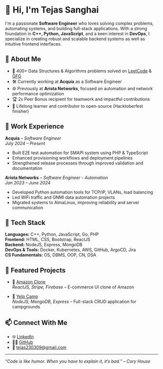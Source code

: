 # 👋 Hi, I'm Tejas Sanghai

I'm a passionate **Software Engineer** who loves solving complex problems, automating systems, and building full-stack applications. With a strong foundation in **C++, Python, JavaScript**, and a keen interest in **DevOps**, I specialize in creating robust and scalable backend systems as well as intuitive frontend interfaces.

## 🚀 About Me

- 🧠 400+ Data Structures & Algorithms problems solved on [LeetCode](https://leetcode.com/u/C_R_U_S_H_E_R/) & [GFG](https://www.geeksforgeeks.org/user/tsanghai2017/)
- 🛠️ Currently working at **Acquia** as a Software Engineer
- ⚙️ Previously at **Arista Networks**, focused on automation and network performance optimization
- 🏆 2x Peer Bonus recipient for teamwork and impactful contributions
- 🌱 Lifelong learner and contributor to open-source (Hacktoberfest finisher)

## 💼 Work Experience

**Acquia** – _Software Engineer_  
*July 2024 – Present*  
- Built E2E test automation for SMAPI system using PHP & TypeScript  
- Enhanced provisioning workflows and deployment pipelines  
- Strengthened release processes through improved validation and documentation  

**Arista Networks** – _Software Engineer - Automation_  
*Jan 2023 – June 2024*  
- Developed Python automation tools for TCP/IP, VLANs, load balancing  
- Led WiFi traffic and GNMI data automation projects  
- Migrated systems to AlmaLinux, improving reliability and server communication

## 🧰 Tech Stack

**Languages:** C++, Python, JavaScript, Go, PHP  
**Frontend:** HTML, CSS, Bootstrap, ReactJS  
**Backend:** NodeJS, Express, MongoDB  
**DevOps & Tools:** Docker, Kubernetes, AWS, GitHub, ArgoCD, Jira  
**CS Fundamentals:** OS, DBMS, OOP, CN, DSA  

## 📌 Featured Projects

- 🔗 [Amazon Clone](https://github.com/tejas23092001/amazon-clone)  
  _ReactJS, Stripe, Firebase_ – E-commerce UI clone of Amazon

- 🔗 [Yelp Camp](https://github.com/tejas23092001/Yelp-Camp)  
  _NodeJS, MongoDB, Express_ – Full-stack CRUD application for campgrounds

## 📫 Connect With Me

- 🌐 [LinkedIn](https://www.linkedin.com/in/tejas-sanghai/)
- 🧑‍💻 [GitHub](https://github.com/tejas23092001)
- 📧 tejas230309@gmail.com

---

_“Code is like humor. When you have to explain it, it’s bad.” – Cory House_
